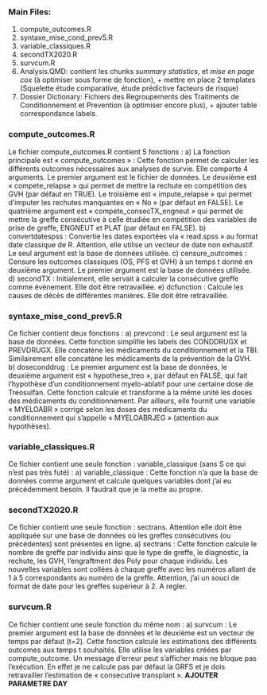 ### Main Files:
1.	compute_outcomes.R
2.	syntaxe_mise_cond_prev5.R
3.	variable_classiques.R
4.	secondTX2020.R
5.	survcum.R 
8.	Analysis.QMD: contient les chunks *summary statistics*, et *mise en page cox* (à optimiser sous forme de fonction), + mettre en place 2 templates (Squelette étude comparative, étude prédictive facteurs de risque) 
9.	Dossier Dictionary: Fichiers des Regroupements des Traitments de Conditionnement et Prevention (à optimiser encore plus), + ajouter table correspondance labels.

###	compute_outcomes.R
Le fichier compute_outcomes.R contient 5 fonctions :
a)	La fonction principale est « compute_outcomes » : Cette fonction permet de calculer les différents outcomes nécessaires aux analyses de survie. Elle comporte 4 arguments. Le premier argument est le fichier de données. Le deuxième est « compete_relapse » qui permet de mettre la rechute en compétition des GVH (par défaut en TRUE). Le troisième est « impute_relapse » qui permet d’imputer les rechutes manquantes en « No » (par défaut en FALSE). Le quatrième argument est « compete_consecTX_engneut » qui permet de mettre la greffe consécutive à celle étudiée en compétition des variables de prise de greffe, ENGNEUT et PLAT (par défaut en FALSE).
b)	convertdatespss : Convertie les dates exportées via « read.spss » au format date classique de R. Attention, elle utilise un vecteur de date non exhaustif. Le seul argument est la base de données utilisée.
c)	censure_outcomes : Censure les outcomes classiques (OS, PFS et GVH) à un temps t donné en deuxième argument. Le premier argument est la base de données utilisée.
d)	secondTX : Initialement, elle servait à calculer la consécutive greffe comme évènement. Elle doit être retravaillée.
e)	dcfunction : Calcule les causes de décès de différentes manières. Elle doit être retravaillée.

###	syntaxe_mise_cond_prev5.R
Ce fichier contient deux fonctions :
a)	prevcond : Le seul argument est la base de données. Cette fonction simplifie les labels des CONDDRUGX et PREVDRUGX. Elle concatène les médicaments du   conditionnement et la TBI. Similairement elle concatène les médicaments de la prévention de la GVH.
b)	doseconddrug : Le premier argument est la base de données, le deuxième argument est « hypothese_treo », par défaut en FALSE, qui fait l’hypothèse d’un conditionnement myelo-ablatif pour une certaine dose de Treosulfan. Cette fonction calcule et transforme à la même unité les doses des médicaments du conditionnement. Par ailleurs, elle fournit une variable « MYELOABR » corrigé selon les doses des médicaments du conditionnement qui s’appelle « MYELOABRJEG » (attention aux hypothèses).

###	variable_classiques.R
Ce fichier contient une seule fonction : variable_classique (sans S ce qui n’est pas très futé) :
a)	variable_classique : Cette fonction n’a que la base de données comme argument et calcule quelques variables dont j’ai eu précédemment besoin. Il faudrait que je la mette au propre.

###	secondTX2020.R
Ce fichier contient une seule fonction : sectrans. Attention elle doit être appliquée sur une base de données où les greffes consécutives (ou précédentes) sont présentes en ligne.
a)	sectrans : Cette fonction calcule le nombre de greffe par individu ainsi que le type de greffe, le diagnostic, la rechute, les GVH, l’engraftment des Poly pour chaque individu. Les nouvelles variables sont collées à chaque greffe avec les numéros allant de 1 à 5 correspondants au numéro de la greffe. Attention, j’ai un souci de format de date pour les greffes supérieur à 2. A regler.

###	survcum.R
Ce fichier contient une seule fonction du même nom :
a)	survcum : Le premier argument est la base de données et le deuxième est un vecteur de temps par défaut (t=2). Cette fonction calcule les estimations des différents outcomes aux temps t souhaités. Elle utilise les variables créées par compute_outcome. Un message d’erreur peut s’afficher mais ne bloque pas l’exécution. En effet je ne calcule pas par défaut la GRFS et je dois retravailler l’estimation de « consecutive transplant ». 
**AJOUTER PARAMETRE DAY**
 

